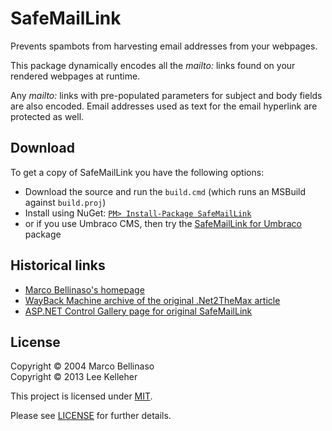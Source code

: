 # SafeMailLink

Prevents spambots from harvesting email addresses from your webpages.

This package dynamically encodes all the _mailto:_ links found on your rendered webpages at runtime.

Any _mailto:_ links with pre-populated parameters for subject and body fields are also encoded. Email addresses used as text for the email hyperlink are protected as well.

## Download

To get a copy of SafeMailLink you have the following options:

* Download the source and run the `build.cmd` (which runs an MSBuild against `build.proj`)
* Install using NuGet: [`PM> Install-Package SafeMailLink`](https://nuget.org/packages/SafeMailLink/)
* or if you use Umbraco CMS, then try the [SafeMailLink for Umbraco](http://our.umbraco.org/projects/website-utilities/safe-mail-link) package

## Historical links

* [Marco Bellinaso's homepage](http://marcobellinaso.com/)
* [WayBack Machine archive of the original .Net2TheMax article](http://web.archive.org/web/20090818133549/http://www.dotnet2themax.com/ShowContent.aspx?ID=35efbee1-d8cd-4720-9eb2-83fc9a4033bb)
* [ASP.NET Control Gallery page for original SafeMailLink](http://www.asp.net/community/control-gallery/Item.aspx?i=829)

## License
Copyright &copy; 2004 Marco Bellinaso<br/>
Copyright &copy; 2013 Lee Kelleher<br/>

This project is licensed under [MIT](http://opensource.org/licenses/mit-license/).

Please see [LICENSE](LICENSE.txt) for further details.
